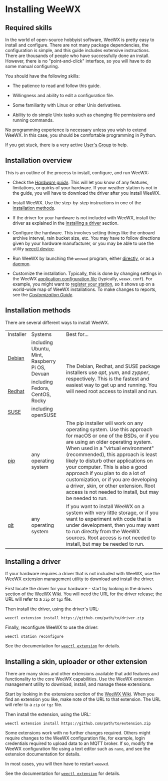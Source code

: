 # Installing WeeWX

## Required skills

In the world of open-source hobbyist software, WeeWX is pretty easy to install
and configure. There are not many package dependencies, the configuration is
simple, and this guide includes extensive instructions. There are thousands of
people who have successfully done an install. However, there is no
"point-and-click" interface, so you will have to do some manual configuring.

You should have the following skills:

* The patience to read and follow this guide.

* Willingness and ability to edit a configuration file.

* Some familiarity with Linux or other Unix derivatives.

* Ability to do simple Unix tasks such as changing file permissions and
  running commands.

No programming experience is necessary unless you wish to extend WeeWX. In
this case, you should be comfortable programming in Python.

If you get stuck, there is a very active
[User's Group](https://groups.google.com/g/weewx-user) to help.


## Installation overview

This is an outline of the process to install, configure, and run WeeWX:

* Check the [_Hardware guide_](../hardware/drivers.md).  This will let you
  know of any features, limitations, or quirks of your hardware. If your weather
  station is not in the guide, you will have to download the driver after you
  install WeeWX.

* Install WeeWX. Use the step-by-step instructions in one of the
  [installation methods](#installation-methods).

* If the driver for your hardware is not included with WeeWX, install the
  driver as explained in the [installing a driver](#installing-a-driver)
  section.

* Configure the hardware. This involves setting things like the onboard
  archive interval, rain bucket size, etc. You may have to follow directions
  given by your hardware manufacturer, or you may be able to use the utility
  [weectl device](../utilities/weectl-device.md).

* Run WeeWX by launching the `weewxd` program, either
  [directly](running.md#running-directly), or as a
  [daemon](running.md#running-as-a-daemon).

* Customize the installation. Typically, this is done by changing settings in
  the WeeWX [application configuration
  file](../reference/weewx-options/introduction.md) (typically, `weewx.conf`).
  For example, you might want to [register your
  station](../reference/weewx-options/stdrestful.md#stationregistry), so it
  shows up on a world-wide map of WeeWX installations. To make changes to reports,
  see the [_Customization Guide_](../custom/introduction.md).


## Installation methods

There are several different ways to install WeeWX.

<table>
  <tr><td>Installer</td><td>Systems</td><td>Best for...</td></tr>
  <tr>
    <td><a href="../quickstarts/debian.md">Debian</a></td>
    <td>including Ubuntu, Mint, Raspberry Pi OS, Devuan</td>
    <td rowspan=3>
      The Debian, Redhat, and SUSE package installers use <em>apt</em>, 
      <em>yum</em>, and <em>zypper</em>, respectively. This is the fastest 
      and easiest way to get up and running. You will need root access to 
      install and run.
    </td>
  </tr>
  <tr>
    <td><a href="../quickstarts/redhat.md">Redhat</a></td>
    <td>including Fedora, CentOS, Rocky</td>
  </tr>
  <tr>
    <td><a href="../quickstarts/suse.md">SUSE</a></td>
    <td>including openSUSE</td>
  </tr>
  <tr>
    <td><a href="../quickstarts/pip.md">pip</a></td>
    <td>any operating system</td>
    <td>
The pip installer will work on any operating system. Use this approach for macOS
or one of the BSDs, or if you are using an older operating system. When used in
a "virtual environment" (recommended), this approach is least likely to disturb
other applications on your computer. This is also a good approach if you plan to
do a lot of customization, or if you are developing a driver, skin, or other
extension. Root access is not needed to install, but may be needed to run.
    </td>
  </tr>
  <tr>
    <td><a href="../quickstarts/git.md">git</a></td>
    <td>any operating system</td>
    <td>
If you want to install WeeWX on a system with very little storage, or if you
want to experiment with code that is under development, then you may want to
run directly from the WeeWX sources.  Root access is not needed to install, but 
may be needed to run.
    </td>
  </tr>
</table>

## Installing a driver

If your hardware requires a driver that is not included with WeeWX, use the
WeeWX extension management utility to download and install the driver.

First locate the driver for your hardware - start by looking in the drivers
section of the [WeeWX Wiki](https://github.com/weewx/weewx/wiki#drivers). You
will need the URL for the driver release; the URL will refer to a `zip` or
`tgz` file.

Then install the driver, using the driver's URL:
```
weectl extension install https://github.com/path/to/driver.zip
```

Finally, reconfigure WeeWX to use the driver:
```
weectl station reconfigure
```

See the documentation for [`weectl
extension`](../utilities/weectl-extension.md) for details.

## Installing a skin, uploader or other extension

There are many skins and other extensions available that add features and
functionality to the core WeeWX capabilities.  Use the WeeWX extension
management utility to download, install, and manage these extensions.

Start by looking in the extensions section of the
[WeeWX Wiki](https://github.com/weewx/weewx/wiki).  When you find an
extension you like, make note of the URL to that extension. The URL will refer
to a `zip` or `tgz` file.

Then install the extension, using the URL:
```
weectl extension install https://github.com/path/to/extension.zip
```

Some extensions work with no further changes required.  Others might require
changes to the WeeWX configuration file, for example, login credentials
required to upload data to an MQTT broker.  If so, modify the WeeWX
configuration file using a text editor such as `nano`, and see the
extension documentation for details.

In most cases, you will then have to restart `weewxd`.

See the documentation for [`weectl
extension`](../utilities/weectl-extension.md) for details.
